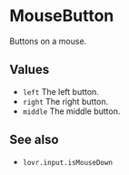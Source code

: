 <!--
category: reference
-->

MouseButton
===

Buttons on a mouse.

Values
---

- `left` The left button.
- `right` The right button.
- `middle` The middle button.

See also
---

- `lovr.input.isMouseDown`
